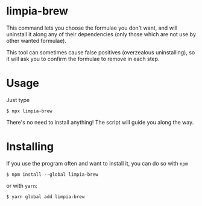 # limpia-brew

This command lets you choose the formulae you don't want, and will uninstall it
along any of their dependencies (only those which are not use by other wanted
formulae).

This tool can sometimes cause false positives (overzealous uninstalling), so it
will ask you to confirm the formulae to remove in each step.

# Usage

Just type

    $ npx limpia-brew

There's no need to install anything! The script will guide you along the way.

# Installing

If you use the program often and want to install it, you can do so with `npm`

    $ npm install --global limpia-brew

or with `yarn`:

    $ yarn global add limpia-brew
